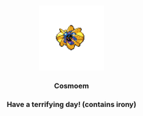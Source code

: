<p align="center">
    <img src="https://raw.githubusercontent.com/PokeAPI/sprites/master/sprites/pokemon/790.png" width="150" height="150">
</p>
<h3 align="center"> <b>Cosmoem</b></h3>
<h3 align="center">Have a terrifying day! (contains irony)</h3>
